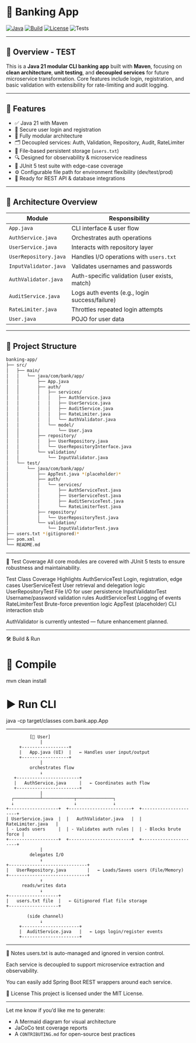 # 🏦 Banking App

[![Java](https://img.shields.io/badge/Java-21-blue?logo=openjdk)](https://openjdk.org/projects/jdk/21/)
[![Build](https://img.shields.io/badge/build-passing-brightgreen?logo=apachemaven)](https://maven.apache.org/)
[![License](https://img.shields.io/badge/license-MIT-green.svg)](LICENSE)
![Tests](https://img.shields.io/badge/tests-19_passed-brightgreen)

---

## 🔰 Overview - TEST

This is a **Java 21 modular CLI banking app** built with **Maven**, focusing on **clean architecture**, **unit testing**, and **decoupled services** for future microservice transformation. Core features include login, registration, and basic validation with extensibility for rate-limiting and audit logging.

---

## 🚀 Features

- ✅ Java 21 with Maven
- 🔐 Secure user login and registration
- 🧱 Fully modular architecture
- 🗂️ Decoupled services: Auth, Validation, Repository, Audit, RateLimiter
- 💾 File-based persistent storage (`users.txt`)
- 🔍 Designed for observability & microservice readiness
- 🧪 JUnit 5 test suite with edge-case coverage
- ⚙️ Configurable file path for environment flexibility (dev/test/prod)
- 🚧 Ready for REST API & database integrations

---

## 🧠 Architecture Overview

| Module                       | Responsibility                                   |
|------------------------------|--------------------------------------------------|
| `App.java`                   | CLI interface & user flow                        |
| `AuthService.java`           | Orchestrates auth operations                     |
| `UserService.java`           | Interacts with repository layer                  |
| `UserRepository.java`        | Handles I/O operations with `users.txt`          |
| `InputValidator.java`        | Validates usernames and passwords               |
| `AuthValidator.java`         | Auth-specific validation (user exists, match)    |
| `AuditService.java`          | Logs auth events (e.g., login success/failure)   |
| `RateLimiter.java`           | Throttles repeated login attempts                |
| `User.java`                  | POJO for user data                               |

---

## 📁 Project Structure

```bash
banking-app/
├── src/
│   ├── main/
│   │   └── java/com/bank/app/
│   │       ├── App.java
│   │       ├── auth/
│   │       │   ├── services/
│   │       │   │   ├── AuthService.java
│   │       │   │   ├── UserService.java
│   │       │   │   ├── AuditService.java
│   │       │   │   ├── RateLimiter.java
│   │       │   │   └── AuthValidator.java
│   │       │   └── model/
│   │       │       └── User.java
│   │       ├── repository/
│   │       │   ├── UserRepository.java
│   │       │   └── UserRepositoryInterface.java
│   │       └── validation/
│   │           └── InputValidator.java
│   └── test/
│       └── java/com/bank/app/
│           ├── AppTest.java *(placeholder)*
│           ├── auth/
│           │   └── services/
│           │       ├── AuthServiceTest.java
│           │       ├── UserServiceTest.java
│           │       ├── AuditServiceTest.java
│           │       └── RateLimiterTest.java
│           ├── repository/
│           │   └── UserRepositoryTest.java
│           └── validation/
│               └── InputValidatorTest.java
├── users.txt *(gitignored)*
├── pom.xml
└── README.md
```

---

🧪 Test Coverage
All core modules are covered with JUnit 5 tests to ensure robustness and maintainability.

Test Class	Coverage Highlights
AuthServiceTest	Login, registration, edge cases
UserServiceTest	User retrieval and delegation logic
UserRepositoryTest	File I/O for user persistence
InputValidatorTest	Username/password validation rules
AuditServiceTest	Logging of events
RateLimiterTest	Brute-force prevention logic
AppTest (placeholder)	CLI interaction stub

AuthValidator is currently untested — future enhancement planned.

---

🛠 Build & Run

# 🔨 Compile
mvn clean install

# ▶️ Run CLI
java -cp target/classes com.bank.app.App

---

```
         [👤 User]
             |
     +------------------+
     |   App.java (UI)  |   ← Handles user input/output
     +------------------+
             |
         orchestrates flow
             ↓
   +------------------------+
   |   AuthService.java     |   ← Coordinates auth flow
   +------------------------+
             |
  ┌──────────┴────────────┬──────────────┐
  ↓                       ↓              ↓
+-------------------+  +------------------------+  +----------------------+
| UserService.java  |  |   AuthValidator.java   |  |   RateLimiter.java   |
| - Loads users     |  | - Validates auth rules |  | - Blocks brute force |
+-------------------+  +------------------------+  +----------------------+
             |
         delegates I/O
             ↓
+------------------------------+
|   UserRepository.java        |   ← Loads/Saves users (File/Memory)
+------------------------------+
             ↑
      reads/writes data
             ↓
+-------------------+
|   users.txt file  |   ← Gitignored flat file storage
+-------------------+

        (side channel)
             ↓
     +----------------------+
     |  AuditService.java   |   ← Logs login/register events
     +----------------------+
```

---

📌 Notes
users.txt is auto-managed and ignored in version control.

Each service is decoupled to support microservice extraction and observability.

You can easily add Spring Boot REST wrappers around each service.


📄 License
This project is licensed under the MIT License.

---

Let me know if you’d like me to generate:
- A Mermaid diagram for visual architecture
- JaCoCo test coverage reports
- A `CONTRIBUTING.md` for open-source best practices

